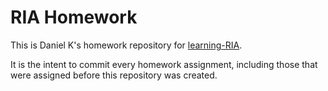 RIA Homework
===

This is Daniel K's homework repository for [learning-RIA](https://github.com/RIAevangelist/learning-RIA).

It is the intent to commit every homework assignment, including those that were assigned before this repository was created.

